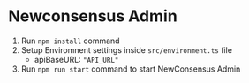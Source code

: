# Newconsensus Admin

1. Run `npm install` command
2. Setup Enviromnent settings inside `src/environment.ts` file
    - apiBaseURL: `"API_URL"`
4. Run `npm run start` command to start NewConsensus Admin
